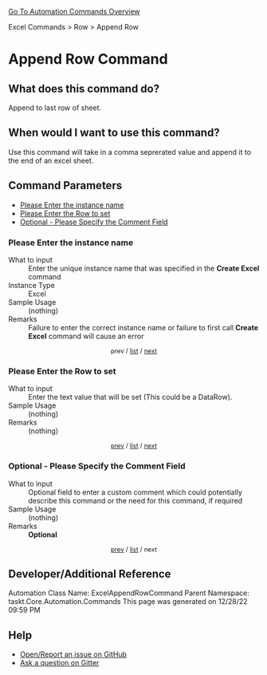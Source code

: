 <!--TITLE: Append Row Command -->
<!-- SUBTITLE: a command in the Excel Commands group. -->
[Go To Automation Commands Overview](/automation-commands.md)


Excel Commands &gt; Row &gt; Append Row


# Append Row Command


## What does this command do?
Append to last row of sheet.


## When would I want to use this command?
Use this command will take in a comma seprerated value and append it to the end of an excel sheet.


<a id="param_list"></a>
## Command Parameters
- [Please Enter the instance name](#param_0)
- [Please Enter the Row to set](#param_1)
- [Optional - Please Specify the Comment Field](#param_2)


<a id="param_0"></a>
### Please Enter the instance name


<dl>
<dt>What to input</dt><dd>Enter the unique instance name that was specified in the <strong>Create Excel</strong> command</dd>
<dt>Instance Type</dt><dd>Excel</dd>
<dt>Sample Usage</dt><dd>(nothing)</dd>
<dt>Remarks</dt><dd>Failure to enter the correct instance name or failure to first call <strong>Create Excel</strong> command will cause an error</dd>
</dl>




<div style="font-size: 90%; text-align: center">


prev / [list](#param_list) / [next](#param_1)


</div>


<a id="param_1"></a>
### Please Enter the Row to set


<dl>
<dt>What to input</dt><dd>Enter the text value that will be set (This could be a DataRow).</dd>
<dt>Sample Usage</dt><dd>(nothing)</dd>
<dt>Remarks</dt><dd>(nothing)</dd>
</dl>




<div style="font-size: 90%; text-align: center">


[prev](#param_1) / [list](#param_list) / [next](#param_2)


</div>


<a id="param_2"></a>
### Optional - Please Specify the Comment Field


<dl>
<dt>What to input</dt><dd>Optional field to enter a custom comment which could potentially describe this command or the need for this command, if required</dd>
<dt>Sample Usage</dt><dd>(nothing)</dd>
<dt>Remarks</dt><dd><strong>Optional</strong><br></dd>
</dl>




<div style="font-size: 90%; text-align: center">


[prev](#param_2) / [list](#param_list) / next


</div>


## Developer/Additional Reference
Automation Class Name: ExcelAppendRowCommand
Parent Namespace: taskt.Core.Automation.Commands
This page was generated on 12/28/22 09:59 PM


## Help
- [Open/Report an issue on GitHub](https://github.com/rcktrncn/taskt/issues/new)
- [Ask a question on Gitter](https://gitter.im/taskt-rpa/Lobby)
